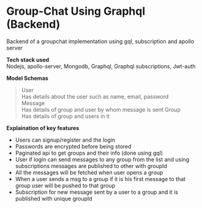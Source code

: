 # Group-Chat Using Graphql (Backend)
Backend of a groupchat implementation using gql, subscription and apollo server


**Tech stack used**<br/>
  Nodejs, apollo-server, Mongodb, Graphql, Graphql subscriptions, Jwt-auth


**Model Schemas**
> User<br/>
  Has details about the user such as name, email, password<br/>
 >Message<br/> 
  Has details of group and user by whom message is sent
  >Group<br/>
  Has details of group and users in it

**Explaination of key features**

- Users can signup/register and the login<br/>
- Passwords are encrypted before being stored<br>
- Paginated api to get groups and their info (done using gql)<br>
- User if login can send messages to any group from the list and using subscriptions messages are published to other with groupId<br>
- All the messages will be fetched when user opens a group<br>
- When a user sends a msg to a group if it is his first message to that group user will be pushed to that group<br/>
- Subscription for new message sent by a user to a group and it is published with unique groupId<br>



